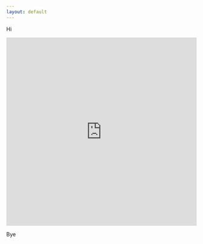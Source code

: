 ```yaml
---
layout: default
---
```


Hi

<iframe frameborder="0" width="100%" height="500px" src="https://repl.it/@rplrpl/Import-a-CSV-into-Pandas-Print-the-resulting-DataFrame"></iframe>

Bye
